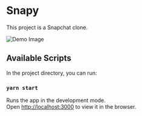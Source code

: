 # Snapy

This project is a Snapchat clone.

![Demo Image](https://i.imgur.com/5RNItTR.png)

## Available Scripts

In the project directory, you can run:

### `yarn start`

Runs the app in the development mode.<br />
Open [http://localhost:3000](http://localhost:3000) to view it in the browser.
